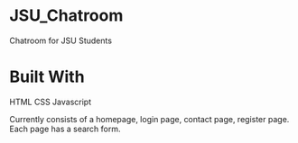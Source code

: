 # JSU_Chatroom
Chatroom for JSU Students

# Built With
  HTML
  CSS
  Javascript
  
 Currently consists of a homepage, login page, contact page, register page. Each page has a search form.
